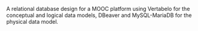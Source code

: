 A relational database design for a MOOC platform using Vertabelo for the conceptual and logical data models, DBeaver and MySQL-MariaDB for the physical data model.
